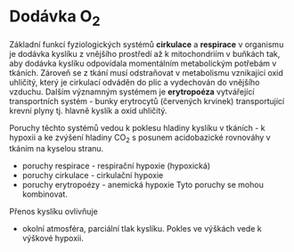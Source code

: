# Dodávka O<sub>2</sub>

Základní funkcí fyziologických systémů **cirkulace** a **respirace** v organismu je dodávka kyslíku z vnějšího prostředí až k mitochondriím v buňkách tak, aby dodávka kyslíku odpovídala momentálním metabolickým potřebám v tkáních. Zároveň se z tkání musí odstraňovat v metabolismu vznikající oxid uhličitý, který je cirkulací odváděn do plic a vydechován do vnějšího vzduchu.
Dalším významným systémem je **erytropoéza** vytvářející transportních systém - bunky erytrocytů (červených krvinek) transportující krevní plyny tj. hlavně kyslík a oxid uhličitý.

Poruchy těchto systémů vedou k poklesu hladiny kyslíku v tkáních - k hypoxii a ke zvýšení hladiny CO<sub>2</sub> s posunem acidobazické rovnováhy v tkáním na kyselou stranu.
 - poruchy respirace - respirační hypoxie (hypoxická)
 - poruchy cirkulace - cirkulační hypoxie
 - poruchy erytropoézy - anemická hypoxie
Tyto poruchy se mohou kombinovat.

Přenos kyslíku ovlivňuje
 - okolní atmosféra, parciální tlak kyslíku. Pokles ve výškách vede k výškové hypoxii.

